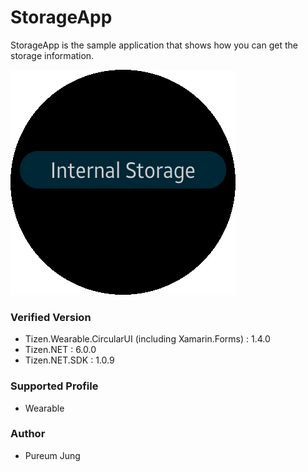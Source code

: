 # StorageApp
StorageApp is the sample application that shows how you can get the storage information.

![Main](./Screenshots/StorageApp.png)


### Verified Version
* Tizen.Wearable.CircularUI (including Xamarin.Forms) : 1.4.0
* Tizen.NET : 6.0.0
* Tizen.NET.SDK : 1.0.9


### Supported Profile
* Wearable

### Author
* Pureum Jung
